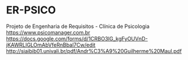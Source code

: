 # ER-PSICO
Projeto de Engenharia de Requisitos - Clínica de Psicologia
https://www.psicomanager.com.br
https://docs.google.com/forms/d/1CRBO3lG_kgFyOUVnD-jKAWRLIGLOmAbVfeRnBbal7Cw/edit
http://siaibib01.univali.br/pdf/Andr%C3%A9%20Guilherme%20Maul.pdf
